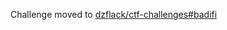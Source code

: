 Challenge moved to [dzflack/ctf-challenges#badifi](https://github.com/dzflack/ctf-challenges#badifi)